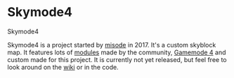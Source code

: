 # Skymode4
Skymode4

Skymode4 is a project started by [misode](https://twitter.com/misoloo) in 2017. It's a custom skyblock map. It features lots of [modules](https://github.com/misode/Skymode4/wiki/Modules) made by the community, [Gamemode 4](https://gm4.co/modules/) and custom made for this project. It is currently not yet released, but feel free to look around on the [wiki](https://github.com/misode/Skymode4/wiki) or in the code.
